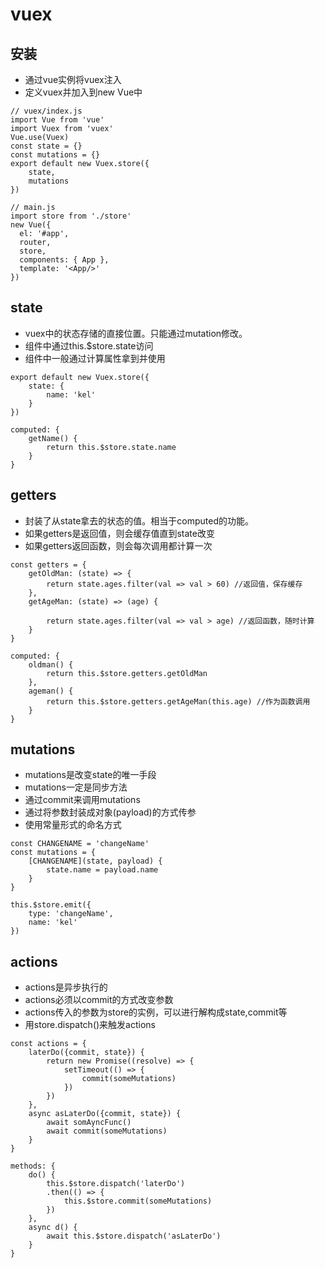 # vuex

## 安装

- 通过vue实例将vuex注入
- 定义vuex并加入到new Vue中
```
// vuex/index.js
import Vue from 'vue'
import Vuex from 'vuex'
Vue.use(Vuex)
const state = {}
const mutations = {}
export default new Vuex.store({
    state,
    mutations
})
```
```
// main.js
import store from './store'
new Vue({
  el: '#app',
  router,
  store,
  components: { App },
  template: '<App/>'
})
```

## state

- vuex中的状态存储的直接位置。只能通过mutation修改。
- 组件中通过this.$store.state访问
- 组件中一般通过计算属性拿到并使用

```
export default new Vuex.store({
    state: {
        name: 'kel'
    }
})
```
```
computed: {
    getName() {
        return this.$store.state.name
    }
}
```

## getters

- 封装了从state拿去的状态的值。相当于computed的功能。
- 如果getters是返回值，则会缓存值直到state改变
- 如果getters返回函数，则会每次调用都计算一次

```
const getters = {
    getOldMan: (state) => {
        return state.ages.filter(val => val > 60) //返回值，保存缓存
    },
    getAgeMan: (state) => (age) {

        return state.ages.filter(val => val > age) //返回函数，随时计算
    }
}
```
```
computed: {
    oldman() {
        return this.$store.getters.getOldMan
    },
    ageman() {
        return this.$store.getters.getAgeMan(this.age) //作为函数调用
    }
}
```

## mutations

- mutations是改变state的唯一手段
- mutations一定是同步方法
- 通过commit来调用mutations
- 通过将参数封装成对象(payload)的方式传参
- 使用常量形式的命名方式

```
const CHANGENAME = 'changeName'
const mutations = {
    [CHANGENAME](state, payload) {
        state.name = payload.name
    }
}
```
```
this.$store.emit({
    type: 'changeName',
    name: 'kel'
})
```

## actions

- actions是异步执行的
- actions必须以commit的方式改变参数
- actions传入的参数为store的实例，可以进行解构成state,commit等
- 用store.dispatch()来触发actions

```
const actions = {
    laterDo({commit, state}) {
        return new Promise((resolve) => {
            setTimeout(() => {
                commit(someMutations)
            })
        })
    },
    async asLaterDo({commit, state}) {
        await somAyncFunc()
        await commit(someMutations)
    }
}
```
```
methods: {
    do() {
        this.$store.dispatch('laterDo')
        .then(() => {
            this.$store.commit(someMutations)
        })
    },
    async d() {
        await this.$store.dispatch('asLaterDo')
    }
}
```